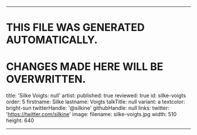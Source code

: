 ----

# THIS FILE WAS GENERATED AUTOMATICALLY.
# CHANGES MADE HERE WILL BE OVERWRITTEN.

title: 'Silke Voigts: null'
artist:
  published: true
  reviewed: true
  id: silke-voigts
  order: 5
  firstname: Silke
  lastname: Voigts
  talkTitle: null
  variant: a
  textcolor: bright-sun
  twitterHandle: '@silkine'
  githubHandle: null
  links:
    twitter: 'https://twitter.com/silkine'
  image:
    filename: silke-voigts.jpg
    width: 510
    height: 640

----


